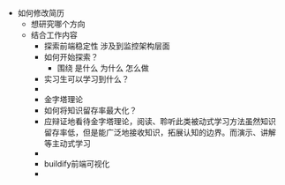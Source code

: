 - 如何修改简历
	- 想研究哪个方向
	- 结合工作内容
		- 探索前端稳定性 涉及到监控架构层面
		- 如何开始探索？
			- 围绕 是什么 为什么 怎么做
		- 实习生可以学习到什么？
		-
		- 金字塔理论
		- 如何将知识留存率最大化？
		- 应辩证地看待金字塔理论，阅读、聆听此类被动式学习方法虽然知识留存率低，但是能广泛地接收知识，拓展认知的边界。而演示、讲解等主动式学习
		-
		- buildify前端可视化
		-